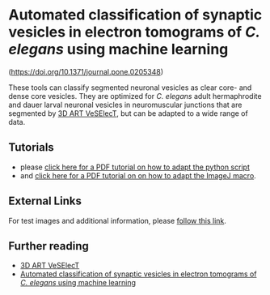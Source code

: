 # Automated classification of synaptic vesicles in electron tomograms of *C. elegans* using machine learning 
(https://doi.org/10.1371/journal.pone.0205348)

These tools can classify segmented neuronal vesicles as clear core- and dense core vesicles. 
They are optimized for *C. elegans* adult hermaphrodite and dauer larval neuronal vesicles in neuromuscular junctions that are segmented by [3D ART VeSElecT](https://doi.org/10.1371/journal.pcbi.1005317), but can be adapted to a wide range of data.  

## Tutorials 
* please [click here for a PDF tutorial on how to adapt the python script](../How_to_use_the_python_script_KK_2_.pdf) 
* and [click here for a PDF tutorial on on how to adapt the ImageJ macro](../How_to_use_the_classification_macro.pdf).

## External Links 
For test images and additional information, please [follow this link](https://www.biozentrum.uni-wuerzburg.de/bioinfo/computing/3dart-veselect/).

## Further reading 
* [3D ART VeSElecT](https://doi.org/10.1371/journal.pcbi.1005317) 
* [Automated classification of synaptic vesicles in electron tomograms of *C. elegans* using machine learning](https://doi.org/10.1371/journal.pone.0205348)
